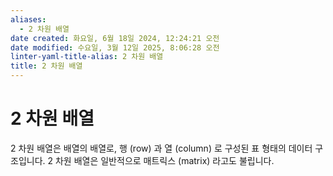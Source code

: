 ```yaml
---
aliases:
  - 2 차원 배열
date created: 화요일, 6월 18일 2024, 12:24:21 오전
date modified: 수요일, 3월 12일 2025, 8:06:28 오전
linter-yaml-title-alias: 2 차원 배열
title: 2 차원 배열
---
```


# 2 차원 배열

2 차원 배열은 배열의 배열로, 행 (row) 과 열 (column) 로 구성된 표 형태의 데이터 구조입니다. 2 차원 배열은 일반적으로 매트릭스 (matrix) 라고도 불립니다.
